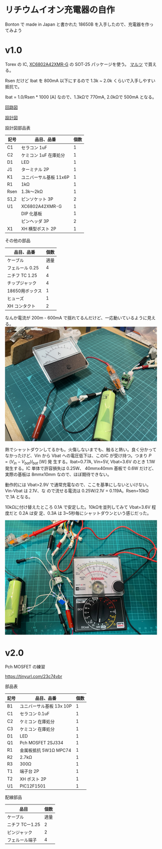 # リチウムイオン充電器の自作

Bonton で made in Japan と書かれた 18650B を入手したので、充電器を作ってみよう

# v1.0
<!-- {{{ -->
Torex の IC, 
[XC6802A42XMR-G](https://product.torexsemi.com/ja/series/xc6802)
の SOT-25 パッケージを使う。
[マルツ](https://www.marutsu.co.jp/pc/i/2585649/)
で買える。

Rsen だけど Ibat を 800mA 以下にするので 1.3k ~ 2.0k くらいで入手しやすい抵抗で。

Ibat = 1.0/Rsen * 1000 [A] なので、1.3kΩで 770mA, 2.0kΩで 500mA となる。

[回路図](./kicad/LiIonCharger1.0/LiIonCharger1.0.pdf)

[設計図](./librecad/LiIonCharger1.0.pdf)

設計図部品表

| 記号 | 品目、品番             | 個数 |
| ---  | ---                    | ---  |
| C1   | セラコン 1uF           | 1    |
| C2   | ケミコン 1uF 在庫処分  | 1    |
| D1   | LED                    | 1    |
| J1   | ターミナル 2P          | 1    |
| K1   | ユニバーサル基板 11x6P | 1    |
| R1   | 1kΩ                   | 1    |
| Rsen | 1.3k〜2kΩ             | 1    |
| S1,2 | ピンソケット 3P        | 2    |
| U1   | XC6802A42XMR-G         | 1    |
|      | DIP 化基板             | 1    |
|      | ピンヘッダ 3P          | 2    |
| X1   | XH 横型ポスト 2P       | 1    |

その他の部品

| 品目、品番     | 個数 |
| ---            | --- |
| ケーブル       | 適量 |
| フェルール 0.25 | 4  |
| ニチフ TC 1.25 | 4   |
| チップジャック | 4   |
| 18650用ボックス | 1  |
| ヒューズ  | 1 |
| XH コンタクト | 2 |

なんか電流が 200m - 600mA で揺れてるんだけど、一応動いているように見える。
![完成品1.0](./photos/LiionCharger1.0.jpg)

熱でシャットダウンしてるかも。火傷しないまでも、触ると熱い。良く分かってなかったけど、Vin
から Vbat への電圧低下は、このIC が受け持つ。つまり $`P=(V_{in}-V_{bat}) I_{bat}`$ [W] 発
生する。Ibat=0.77A, Vin=5V, Vbat=3.6V のとき 1.1W 発生する。IC 単体で許容損失は  0.25W、
40mmx40mm 基板で 0.6W だけど、実際の基板は 8mmx10mm なので、ほぼ期待できない。

動作的には Vbat>2.9V で通常充電なので、ここを基準にしないといけない。Vin-Vbat は 2.1V、な
ので流せる電流は 0.25W/2.1V = 0.119A。Rsen=10kΩで.1A となる。

10kΩに付け替えたところ 0.1A で安定した。10kΩを並列してみて Vbat=3.6V 程度だと 0.2A は安
定、0.3A は 3~5秒毎にシャットダウンという感じだった。

![1.0 10kΩ版](./photos/v1.0_10kΩ.jpg)
<!-- }}} -->

# v2.0

Pch MOSFET の練習

https://tinyurl.com/23c74vbr

部品表

| 記号 | 品目、品番 | 個数 |
| ---  | ---        | ---  |
| B1   | ユニバーサル基板 13x 10P | 1 |
| C1   | セラコン 0.1uF | 1 |
| C2   | ケミコン 在庫処分 | 1 |
| C3   | ケミコン 在庫処分 | 1 |
| D1   | LED            | 1 |
| Q1   | Pch MOSFET 2SJ334 | 1 |
| R1   | 金属板抵抗 5W1Ω MPC74 | 1 |
| R2   | 2.7kΩ         | 1 |
| R3   | 300Ω          | 1 |
| T1   | 端子台 2P      | 1 |
| T2   | XH ポスト 2P   | 1 |
| U1   | PIC12F1501     | 1 |

配線部品

| 品目 | 個数 |
| ---  | ---  |
| ケーブル | 適量 |
| ニチフ TCー1.25 | 2 |
| ピンジャック    | 2 |
| フェルール端子  | 4 |
